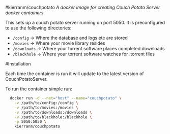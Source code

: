 #kierranm/couchpotato
<i>A docker image for creating Couch Potato Server docker containers</i>

This sets up a couch potato server running on port 5050. It is preconfigured to use the following directories:

 * ```/config``` -> Where the database and logs etc are stored
 * ```/movies``` -> Where your movie library resides
 * ```/downloads``` -> Where your torrent software places completed downloads
 * ```/blackhole``` -> Where your torrent software watches for .torrent files


#Installation

Each time the container is run it will update to the latest version of CouchPotatoServer.

To run the container simple run:
``` bash
  docker run -d --net="host" --name="couchpotato" \
    -v /path/to/config:/config \
    -v /path/to/movies:/movies \
    -v /path/to/downloads:/downloads \
    -v /path/to/blackhole:/blackhole \
    -p 5050:5050 \
    kierranm/couchpotato
```
